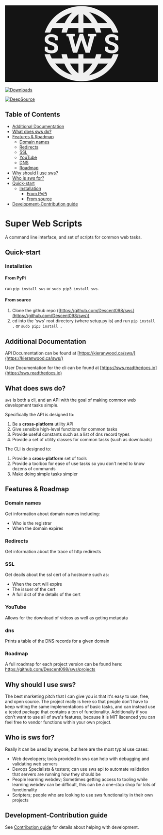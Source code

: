 ![sws-banner](https://raw.githubusercontent.com/Descent098/sws/master/docs/img/sws-banner.png)

[![Downloads](https://pepy.tech/badge/sws)](https://pepy.tech/project/sws) 

[![DeepSource](https://deepsource.io/gh/Descent098/sws.svg/?label=active+issues&show_trend=true&token=Yg9KssXSgrClbYRYM3OMJhbI)](https://deepsource.io/gh/Descent098/sws/?ref=repository-badge)

## Table of Contents
- [Additional Documentation](#additional-documentation)
- [What does sws do?](#what-does-sws-do)
- [Features & Roadmap](#features--roadmap)
    - [Domain names](#domain-names)
    - [Redirects](#redirects)
    - [SSL](#ssl)
    - [YouTube](#youtube)
    - [DNS](#dns)
    - [Roadmap](#roadmap)
- [Why should I use sws?](#why-should-i-use-sws)
- [Who is sws for?](#who-is-sws-for)
- [Quick-start](#quick-start)
    - [Installation](#installation)
        - [From PyPi](#from-pypi)
        - [From source](#from-source)
- [Development-Contribution guide](#development-contribution-guide)

# Super Web Scripts

A command line interface, and set of scripts for common web tasks.

## Quick-start

### Installation

#### From PyPi

run ```pip install sws``` or ```sudo pip3 install sws```.

#### From source

1. Clone the github repo ([https://github.com/Descent098/sws](https://github.com/Descent098/sws))
2. cd into the 'sws' root directory (where setup.py is) and run ```pip install .``` or ```sudo pip3 install . ```

## Additional Documentation

API Documentation can be found at [https://kieranwood.ca/sws/](https://kieranwood.ca/sws/)

User Documentation for the cli can be found at [https://sws.readthedocs.io](https://sws.readthedocs.io)

## What does sws do?

`sws` is both a cli, and an API with the goal of making common web development tasks simple. 

Specifically the API is designed to:

1. Be a **cross-platform** utility API
2. Give sensible high-level functions for common tasks
3. Provide useful constants such as a list of dns record types
4. Provide a set of utility classes for common tasks (such as downloads)

The CLI is designed to:

1. Provide a **cross-platform** set of tools
2. Provide a toolbox for ease of use tasks so you don't need to know dozens of commands
3. Make doing simple tasks simpler

## Features & Roadmap

### Domain names

Get information about domain names including:
- Who is the registrar
- When the domain expires

### Redirects

Get information about the trace of http redirects

### SSL

Get deails about the ssl cert of a hostname such as:
- When the cert will expire
- The issuer of the cert
- A full dict of the details of the cert

### YouTube

Allows for the download of videos as well as geting metadata

### dns

Prints a table of the DNS records for a given domain

### Roadmap

A full roadmap for each project version can be found here: https://github.com/Descent098/sws/projects

## Why should I use sws?

The best marketing pitch that I can give you is that it's easy to use, free, and open source. The project really is here so that people don't have to keep writing the same implementations of basic tasks, and can instead use a tested package that contains a ton of functionality. Additionally if you don't want to use all of sws's features, because it is MIT liscenced you can feel free to vendor functions within your own project.

## Who is sws for?

Really it can be used by anyone, but here are the most typial use cases:
- Web developers; tools provided in sws can help with debugging and validating web servers
- Devops Specialists & testers; can use sws api to automate validation that servers are running how they should be
- People learning webdev; Sometimes getting access to tooling while learning webdev can be difficult, this can be a one-stop shop for lots of functionality
- Scripters; people who are looking to use sws functionality in their own projects

## Development-Contribution guide

See [Contribution guide](https://sws.readthedocs.io/contribution-guide/) for details about helping with development.
